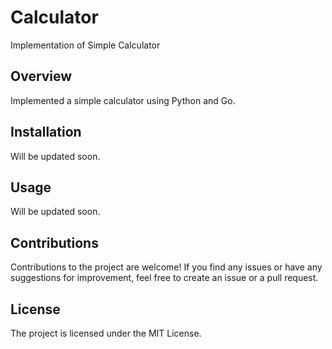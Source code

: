 # Calculator

Implementation of Simple Calculator

## Overview

Implemented a simple calculator using Python and Go.

## Installation

Will be updated soon.

## Usage

Will be updated soon.

## Contributions

Contributions to the project are welcome! If you find any issues or have any suggestions for improvement, feel free to create an issue or a pull request.

## License

The project is licensed under the MIT License.
